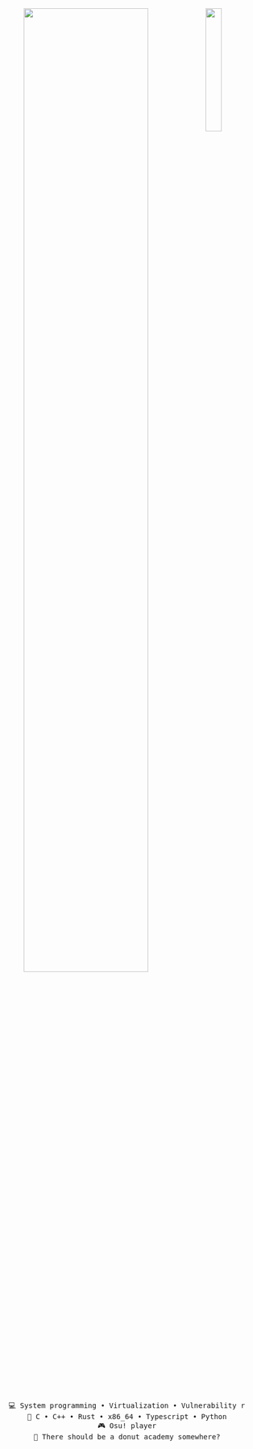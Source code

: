 <div align="center">
<img src="https://github.com/atsukokaseiun/atsukokaseiun/banner" width="25%" align="right" />
<img src="https://readme-typing-svg.demolab.com?font=Inconsolata&weight=500&size=50&duration=4000&pause=300&color=31497D&center=true&vCenter=true&multiline=true&repeat=false&random=false&width=1400&height=140&lines=こんにちは;I'm+Atsuko%2C+vulnerability+researcher+and+developer" width="70%" />
<br><br>
<pre>
    💻 System programming • Virtualization • Vulnerability researcher
    📖 C • C++ • Rust • x86_64 • Typescript • Python
    🎮 Osu! player
    🍰 There should be a donut academy somewhere?
</pre>
    
</div>
